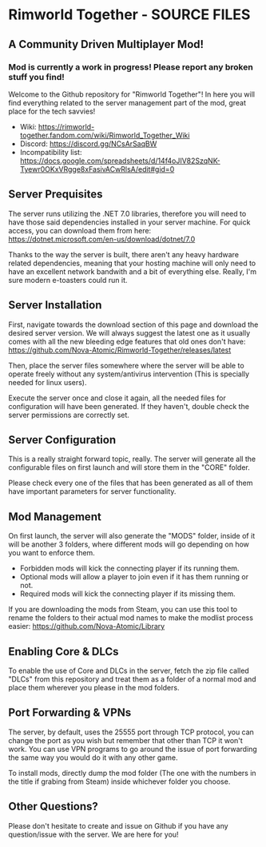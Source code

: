 # Rimworld Together - SOURCE FILES
## A Community Driven Multiplayer Mod!
### Mod is currently a work in progress! Please report any broken stuff you find!

Welcome to the Github repository for "Rimworld Together"! In here you will find everything related to the server management part of the mod, great place for the tech savvies!

- Wiki: https://rimworld-together.fandom.com/wiki/Rimworld_Together_Wiki
- Discord: https://discord.gg/NCsArSaqBW
- Incompatibility list: https://docs.google.com/spreadsheets/d/14f4oJIV82SzqNK-Tyewr0OKxVRgge8xFasivACwRlsA/edit#gid=0

## Server Prequisites
The server runs utilizing the .NET 7.0 libraries, therefore you will need to have those said dependencies installed in your server machine. For quick access, you can download them from here: https://dotnet.microsoft.com/en-us/download/dotnet/7.0

Thanks to the way the server is built, there aren't any heavy hardware related dependencies, meaning that your hosting machine will only need to have an excellent network bandwith and a bit of everything else. Really, I'm sure modern e-toasters could run it.

## Server Installation
First, navigate towards the download section of this page and download the desired server version. We will always suggest the latest one as it usually comes with all the new bleeding edge features that old ones don't have: https://github.com/Nova-Atomic/Rimworld-Together/releases/latest

Then, place the server files somewhere where the server will be able to operate freely without any system/antivirus intervention (This is specially needed for linux users).

Execute the server once and close it again, all the needed files for configuration will have been generated. If they haven't, double check the server permissions are correctly set.

## Server Configuration
This is a really straight forward topic, really. The server will generate all the configurable files on first launch and will store them in the "CORE" folder.

Please check every one of the files that has been generated as all of them have important parameters for server functionality.

## Mod Management
On first launch, the server will also generate the "MODS" folder, inside of it will be another 3 folders, where different mods will go depending on how you want to enforce them. 
- Forbidden mods will kick the connecting player if its running them.
- Optional mods will allow a player to join even if it has them running or not.
- Required mods will kick the connecting player if its missing them.

If you are downloading the mods from Steam, you can use this tool to rename the folders to their actual mod names to make the modlist process easier: https://github.com/Nova-Atomic/Library

## Enabling Core & DLCs
To enable the use of Core and DLCs in the server, fetch the zip file called "DLCs" from this repository and treat them as a folder of a normal mod and place them wherever you please in the mod folders.

## Port Forwarding & VPNs
The server, by default, uses the 25555 port through TCP protocol, you can change the port as you wish but remember that other than TCP it won't work. You can use VPN programs to go around the issue of port forwarding the same way you would do it with any other game.
  
To install mods, directly dump the mod folder (The one with the numbers in the title if grabing from Steam) inside whichever folder you choose.

## Other Questions?
Please don't hesitate to create and issue on Github if you have any question/issue with the server. We are here for you!
